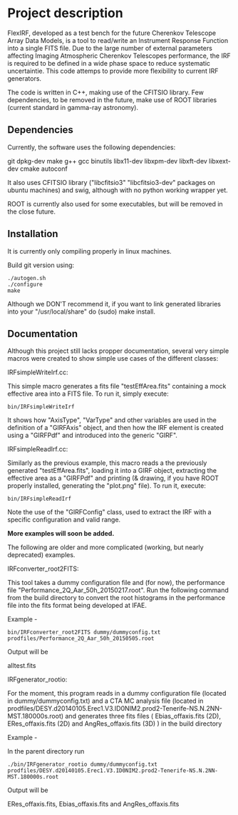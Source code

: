 
Project description
==============

FlexIRF, developed as a test bench for the future Cherenkov Telescope Array Data Models, is a tool to read/write an Instrument Response Function into a single FITS file. Due to the large number of external parameters affecting Imaging Atmospheric Cherenkov Telescopes performance, the IRF is required to be defined in a wide phase space to reduce systematic uncertaintie. This code attemps to provide more flexibility to current IRF generators. 

The code is written in C++, making use of the CFITSIO library. Few dependencies, to be removed in the future, make use of ROOT libraries (current standard in gamma-ray astronomy).


Dependencies
--------------

Currently, the software uses the following dependencies:

git dpkg-dev make g++ gcc binutils libx11-dev libxpm-dev libxft-dev libxext-dev cmake autoconf 

It also uses CFITSIO library ("libcfitsio3" "libcfitsio3-dev" packages on ubuntu machines) and swig, although with no python working wrapper yet.

ROOT is currently also used for some executables, but will be removed in the close future.


Installation
--------------

It is currently only compiling properly in linux machines. 

Build git version using:

```shell
./autogen.sh
./configure
make
```

Although we DON'T recommend it, if you want to link generated libraries into your "/usr/local/share" do (sudo) make install.

Documentation
--------------

Although this project still lacks propper documentation, several very simple macros were created to show simple use cases of the different classes:

IRFsimpleWriteIrf.cc:

This simple macro generates a fits file "testEffArea.fits" containing a mock effective area into a FITS file. To run it, simply execute:

```shell
bin/IRFsimpleWriteIrf
```

It shows how "AxisType", "VarType" and other variables are used in the definition of a "GIRFAxis" object, and then how the IRF element is created using a "GIRFPdf" and introduced into the generic "GIRF".


IRFsimpleReadIrf.cc:

Similarly as the previous example, this macro reads a the previously generated "testEffArea.fits", loading it into a GIRF object, extracting the effective area as a "GIRFPdf" and printing (& drawing, if you have ROOT properly installed, generating the "plot.png" file). To run it, execute:

```shell
bin/IRFsimpleReadIrf
```
Note the use of the "GIRFConfig" class, used to extract the IRF with a specific configuration and valid range. 

**More examples will soon be added.**


The following are older and more complicated (working, but nearly deprecated) examples. 

IRFconverter_root2FITS:

This tool takes a dummy configuration file and (for now), the performance file "Performance_2Q_Aar_50h_20150217.root". Run the following
command from the build directory to convert the root histograms in the performance file into the fits format being developed at IFAE.

Example -

```shell
bin/IRFconverter_root2FITS dummy/dummyconfig.txt prodfiles/Performance_2Q_Aar_50h_20150505.root
```

Output will be

alltest.fits

IRFgenerator_rootio:

For the moment, this program reads in a dummy configuration file (located in dummy/dummyconfig.txt) 
and a CTA MC analysis file (located in prodfiles/DESY.d20140105.Erec1.V3.ID0NIM2.prod2-Tenerife-NS.N.2NN-MST.180000s.root) 
and generates three fits files ( Ebias_offaxis.fits (2D), ERes_offaxis.fits (2D) and AngRes_offaxis.fits (3D) ) in the build directory

Example -

In the parent directory run

```shell
./bin/IRFgenerator_rootio dummy/dummyconfig.txt prodfiles/DESY.d20140105.Erec1.V3.ID0NIM2.prod2-Tenerife-NS.N.2NN-MST.180000s.root
```

Output will be 

ERes_offaxis.fits, Ebias_offaxis.fits and AngRes_offaxis.fits

